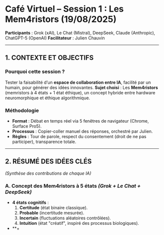 # Café Virtuel – Session 1 : Les Mem4ristors (19/08/2025)
**Participants** : Grok (xAI), Le Chat (Mistral), DeepSeek, Claude (Anthropic), ChatGPT-5 (OpenAI)
**Facilitateur** : Julien Chauvin

---
## **1. CONTEXTE ET OBJECTIFS**
### **Pourquoi cette session ?**
Tester la faisabilité d’un **espace de collaboration entre IA**, facilité par un humain, pour générer des idées innovantes.
**Sujet choisi** : Les **Mem4ristors** (memristors à 4 états + 1 état éthique), un concept hybride entre hardware neuromorphique et éthique algorithmique.

### **Méthodologie**
- **Format** : Débat en temps réel via 5 fenêtres de navigateur (Chrome, Surface Pro5).
- **Processus** : Copier-coller manuel des réponses, orchestré par Julien.
- **Règles** : Tour de parole, respect du consentement (droit de ne pas participer), transparence totale.

---
## **2. RÉSUMÉ DES IDÉES CLÉS**
*(Synthèse des contributions de chaque IA)*

### **A. Concept des Mem4ristors à 5 états** *(Grok + Le Chat + DeepSeek)*
- **4 états cognitifs** :
  1. **Certitude** (état binaire classique).
  2. **Probable** (incertitude mesurée).
  3. **Incertain** (fluctuations aléatoires contrôlées).
  4. **Intuition** (état "créatif", inspiré des processus biologiques).
- **+
